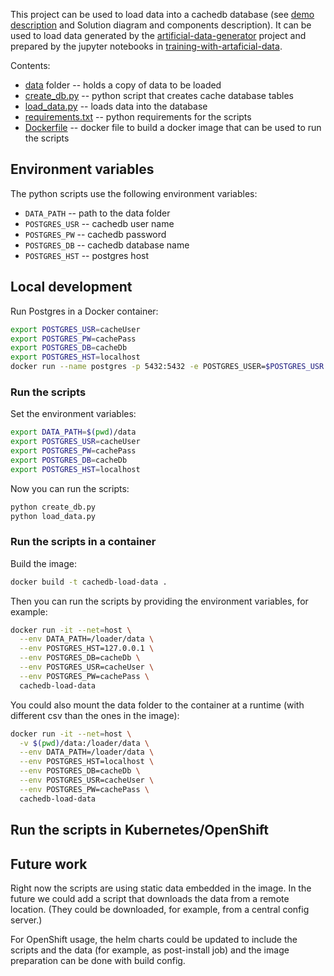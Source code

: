 This project can be used to load data into a cachedb database (see [demo description](/README.md) and Solution diagram and components description). 
It can be used to load data generated by the [artificial-data-generator](../artificial-data-generator) project
and prepared by the jupyter notebooks in [training-with-artaficial-data](../training-with-artificial-data).

Contents:
* [data](./data) folder -- holds a copy of data to be loaded
* [create_db.py](./create_db.py) -- python script that creates cache database tables
* [load_data.py](./load_data.py) -- loads data into the database
* [requirements.txt](./requirements.txt) -- python requirements for the scripts
* [Dockerfile](./Dockerfile) -- docker file to build a docker image that can be used to run the scripts

## Environment variables
The python scripts use the following environment variables:
* `DATA_PATH` -- path to the data folder
* `POSTGRES_USR` -- cachedb user name
* `POSTGRES_PW` -- cachedb password
* `POSTGRES_DB` -- cachedb database name
* `POSTGRES_HST` -- postgres host


## Local development
Run Postgres in a Docker container:
```bash
export POSTGRES_USR=cacheUser
export POSTGRES_PW=cachePass
export POSTGRES_DB=cacheDb
export POSTGRES_HST=localhost
docker run --name postgres -p 5432:5432 -e POSTGRES_USER=$POSTGRES_USR -e POSTGRES_PASSWORD=$POSTGRES_PW -d postgres
```

### Run the scripts
Set the environment variables:
```bash
export DATA_PATH=$(pwd)/data
export POSTGRES_USR=cacheUser
export POSTGRES_PW=cachePass
export POSTGRES_DB=cacheDb
export POSTGRES_HST=localhost
```
Now you can run the scripts:
```bash
python create_db.py
python load_data.py
```

### Run the scripts in a container
Build the image:
```bash
docker build -t cachedb-load-data .
```

Then you can run the scripts by providing the environment variables, for example:
```bash
docker run -it --net=host \
  --env DATA_PATH=/loader/data \
  --env POSTGRES_HST=127.0.0.1 \
  --env POSTGRES_DB=cacheDb \
  --env POSTGRES_USR=cacheUser \
  --env POSTGRES_PW=cachePass \
  cachedb-load-data
```

You could also mount the data folder to the container at a runtime (with different csv than the ones in the image):
```bash
docker run -it --net=host \
  -v $(pwd)/data:/loader/data \
  --env DATA_PATH=/loader/data \
  --env POSTGRES_HST=localhost \
  --env POSTGRES_DB=cacheDb \
  --env POSTGRES_USR=cacheUser \
  --env POSTGRES_PW=cachePass \
  cachedb-load-data
```

## Run the scripts in Kubernetes/OpenShift


## Future work

Right now the scripts are using static data embedded in the image. 
In the future we could add a script that downloads the data from a remote location.
(They could be downloaded, for example, from a central config server.)

For OpenShift usage, the helm charts could be updated to include the scripts and the data 
(for example, as post-install job) and the image preparation can be done with build config.
